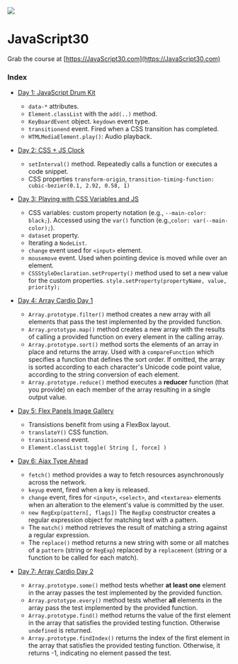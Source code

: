 ![](https://javascript30.com/images/JS3-social-share.png)

# JavaScript30

Grab the course at [https://JavaScript30.com](https://JavaScript30.com)

### Index

  * [Day 1: JavaScript Drum Kit](https://github.com/nabrus/JavaScript30/tree/master/01-js-drum-kit)
    * `data-*` attributes.
    * `Element.classList` with the `add(..)` method.
    * `KeyBoardEvent` object. `keydown` event type.
    * `transitionend` event. Fired when a CSS transition has completed.
    * `HTMLMediaElement.play()`: Audio playback.

  * [Day 2: CSS + JS Clock](https://github.com/nabrus/JavaScript30/tree/master/02-js-css-clock)
    * `setInterval()` method. Repeatedly calls a function or executes a code snippet.
    * CSS properties `transform-origin`, `transition-timing-function: cubic-bezier(0.1, 2.92, 0.58, 1)`

  * [Day 3: Playing with CSS Variables and JS](https://github.com/nabrus/JavaScript30/tree/master/03-css-variables)
    * CSS variables: custom property notation (e.g., `--main-color: black;`). Accessed using the `var()` function (e.g.,`color: var(--main-color);`).
    * `dataset` property.
    * Iterating a `NodeList`.
    * `change` event used for `<input>` element.
    * `mousemove` event. Used when pointing device is moved while over an element.
    * `CSSStyleDeclaration.setProperty()` method used to set a new value for the custom properties. `style.setProperty(propertyName, value, priority);`

  * [Day 4: Array Cardio Day 1](https://github.com/nabrus/JavaScript30/tree/master/04-array-cardio-day1)
    * `Array.prototype.filter()` method creates a new array with all elements that pass the test implemented by the provided function.
    * `Array.prototype.map()` method creates a new array with the results of calling a provided function on every element in the calling array.
    * `Array.prototype.sort()` method sorts the elements of an array in place and returns the array. Used with a `compareFunction` which specifies a function that defines the sort order. If omitted, the array is sorted according to each character's Unicode code point value, according to the string conversion of each element.
    * `Array.prototype.reduce()` method executes a **reducer** function (that you provide) on each member of the array resulting in a single output value.

  * [Day 5: Flex Panels Image Gallery](https://github.com/nabrus/JavaScript30/tree/master/05-flex-panel-gallery)
    * Transistions benefit from using a FlexBox layout. 
    * `translateY()` CSS function.
    * `transitionend` event.
    * `Element.classList` `toggle( String [, force] )`

  * [Day 6: Ajax Type Ahead](https://github.com/nabrus/JavaScript30/tree/master/06-type-ahead)
    * `fetch()` method provides a way to fetch resources asynchronously across the network.
    * `keyup` event, fired when a key is released.
    * `change` event, fires for `<input>`, `<select>`, and `<textarea>` elements when an alteration to the element's value is committed by the user.
    * `new RegExp(pattern[, flags])` The `RegExp` constructor creates a regular expression object for matching text with a pattern.
    * The `match()` method retrieves the result of matching a string against a regular expression.
    * The `replace()` method returns a new string with some or all matches of a `pattern` (string or `RegExp`) replaced by a `replacement` (string or a function to be called for each match).

  * [Day 7: Array Cardio Day 2](https://github.com/nabrus/JavaScript30/tree/master/07-array-cardio-day2)
    * `Array.prototype.some()` method tests whether **at least one** element in the array passes the test implemented by the provided function.
    * `Array.prototype.every()` method tests whether **all** elements in the array pass the test implemented by the provided function.
    * `Array.prototype.find()` method returns the value of the first element in the array that satisfies the provided testing function. Otherwise `undefined` is returned.
    * `Array.prototype.findIndex()` returns the index of the first element in the array that satisfies the provided testing function. Otherwise, it returns -1, indicating no element passed the test.